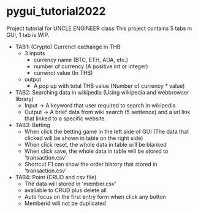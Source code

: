 # pygui_tutorial2022
Project tutorial for UNCLE ENGINEER class
This project contains 5 tabs in GUI, 1 tab is WIP.
- TAB1: (Crypto) Currenct exchange in THB
  - 3 inputs
    - currency name (BTC, ETH, ADA, etc.)
    - number of currency (A positive int or integer)
    - currenct value (In THB)
  - output
    - A pop up with total THB value (Number of currency * value)
- TAB2: Searching data in wikipedia (Using wikipedia and webbrowser library)
  - Input -> A keyword that user required to search in wikipedia
  - Output -> A brief data from wiki search (5 sentence) and a url link that linked to a specific website.
- TAB3: Betting
  - When click the betting game in the left side of GUI (The data that clicked will be shown in table on the right side)
  - When click reset, the whole data in table will be blanked
  - When click save, the whole data in table will be stored to 'transaction.csv'
  - Shortcut F1 can show the order history that stored in 'transaction.csv'
- TAB4: Point (CRUD and csv file)
  - The data will stored in 'member.csv'
  - avaliable to CRUD plus delete all
  - Auto focus on the first entry form when click any button
  - Memberid will not be duplicated
